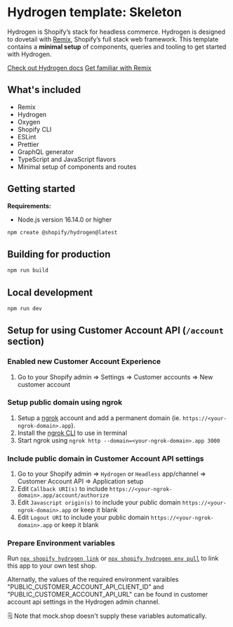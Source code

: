 # Hydrogen template: Skeleton

Hydrogen is Shopify’s stack for headless commerce. Hydrogen is designed to dovetail with [Remix](https://remix.run/), Shopify’s full stack web framework. This template contains a **minimal setup** of components, queries and tooling to get started with Hydrogen.

[Check out Hydrogen docs](https://shopify.dev/custom-storefronts/hydrogen)
[Get familiar with Remix](https://remix.run/docs/en/v1)

## What's included

- Remix
- Hydrogen
- Oxygen
- Shopify CLI
- ESLint
- Prettier
- GraphQL generator
- TypeScript and JavaScript flavors
- Minimal setup of components and routes

## Getting started

**Requirements:**

- Node.js version 16.14.0 or higher

```bash
npm create @shopify/hydrogen@latest
```

## Building for production

```bash
npm run build
```

## Local development

```bash
npm run dev
```

## Setup for using Customer Account API (`/account` section)

### Enabled new Customer Account Experience

1. Go to your Shopify admin => Settings => Customer accounts => New customer account

### Setup public domain using ngrok

1. Setup a [ngrok](https://ngrok.com/) account and add a permanent domain (ie. `https://<your-ngrok-domain>.app`).
1. Install the [ngrok CLI](https://ngrok.com/download) to use in terminal
1. Start ngrok using `ngrok http --domain=<your-ngrok-domain>.app 3000`

### Include public domain in Customer Account API settings

1. Go to your Shopify admin => `Hydrogen` or `Headless` app/channel => Customer Account API => Application setup
1. Edit `Callback URI(s)` to include `https://<your-ngrok-domain>.app/account/authorize`
1. Edit `Javascript origin(s)` to include your public domain `https://<your-ngrok-domain>.app` or keep it blank
1. Edit `Logout URI` to include your public domain `https://<your-ngrok-domain>.app` or keep it blank

### Prepare Environment variables

Run [`npx shopify hydrogen link`](https://shopify.dev/docs/custom-storefronts/hydrogen/cli#link) or [`npx shopify hydrogen env pull`](https://shopify.dev/docs/custom-storefronts/hydrogen/cli#env-pull) to link this app to your own test shop.

Alternatly, the values of the required environment varaibles "PUBLIC_CUSTOMER_ACCOUNT_API_CLIENT_ID" and "PUBLIC_CUSTOMER_ACCOUNT_API_URL" can be found in customer account api settings in the Hydrogen admin channel.

🗒️ Note that mock.shop doesn't supply these variables automatically.
